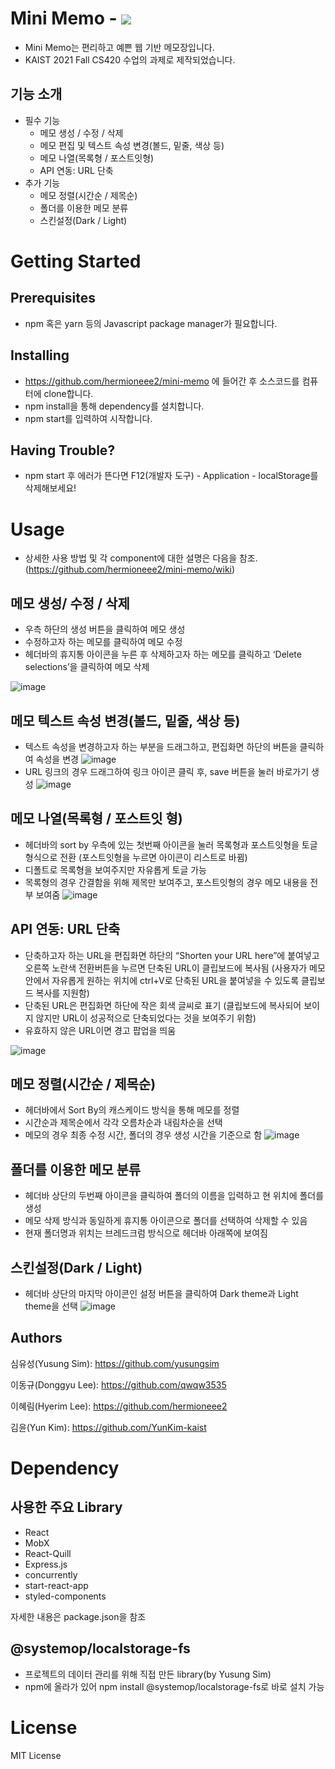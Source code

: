 # Mini Memo - ![](https://img.shields.io/badge/license-MIT-blue)

- Mini Memo는 편리하고 예쁜 웹 기반 메모장입니다.
- KAIST 2021 Fall CS420 수업의 과제로 제작되었습니다.

## 기능 소개

- 필수 기능
  - 메모 생성 / 수정 / 삭제
  - 메모 편집 및 텍스트 속성 변경(볼드, 밑줄, 색상 등)
  - 메모 나열(목록형 / 포스트잇형)
  - API 연동: URL 단축
- 추가 기능
  - 메모 정렬(시간순 / 제목순)
  - 폴더를 이용한 메모 분류
  - 스킨설정(Dark / Light)

# Getting Started

## Prerequisites

- npm 혹은 yarn 등의 Javascript package manager가 필요합니다.

## Installing

- https://github.com/hermioneee2/mini-memo 에 들어간 후 소스코드를 컴퓨터에 clone합니다.
- npm install을 통해 dependency를 설치합니다.
- npm start를 입력하여 시작합니다.

## Having Trouble?

- npm start 후 에러가 뜬다면 F12(개발자 도구) - Application - localStorage를 삭제해보세요!

# Usage

- 상세한 사용 방법 및 각 component에 대한 설명은 다음을 참조.
  (https://github.com/hermioneee2/mini-memo/wiki)

## 메모 생성/ 수정 / 삭제

- 우측 하단의 생성 버튼을 클릭하여 메모 생성
- 수정하고자 하는 메모를 클릭하여 메모 수정
- 헤더바의 휴지통 아이콘을 누른 후 삭제하고자 하는 메모를 클릭하고 ‘Delete selections’을 클릭하여 메모 삭제

![image](https://user-images.githubusercontent.com/78776430/144839730-25c958cb-2f89-42b0-8232-b6b3c68db80a.png)

## 메모 텍스트 속성 변경(볼드, 밑줄, 색상 등)

- 텍스트 속성을 변경하고자 하는 부분을 드래그하고, 편집화면 하단의 버튼을 클릭하여 속성을 변경
  ![image](https://user-images.githubusercontent.com/78776430/144840013-f0aa0851-a6db-4038-ba0d-bfab8a7fa024.png)
- URL 링크의 경우 드래그하여 링크 아이콘 클릭 후, save 버튼을 눌러 바로가기 생성
  ![image](https://user-images.githubusercontent.com/78776430/144842970-6f5eec61-baba-4352-a620-ae3a0d0e7594.png)

## 메모 나열(목록형 / 포스트잇 형)

- 헤더바의 sort by 우측에 있는 첫번째 아이콘을 눌러 목록형과 포스트잇형을 토글 형식으로 전환 (포스트잇형을 누르면 아이콘이 리스트로 바뀜)
- 디폴트로 목록형을 보여주지만 자유롭게 토글 가능
- 목록형의 경우 간결함을 위해 제목만 보여주고, 포스트잇형의 경우 메모 내용을 전부 보여줌
  ![image](https://user-images.githubusercontent.com/78776430/144839836-d1d01a6d-64c8-4b20-b784-f451a8d8adc4.png)

## API 연동: URL 단축

- 단축하고자 하는 URL을 편집화면 하단의 “Shorten your URL here”에 붙여넣고 오른쪽 노란색 전환버튼을 누르면 단축된 URL이 클립보드에 복사됨 (사용자가 메모 안에서 자유롭게 원하는 위치에 ctrl+V로 단축된 URL을 붙여넣을 수 있도록 클립보드 복사를 지원함)
- 단축된 URL은 편집화면 하단에 작은 회색 글씨로 표기 (클립보드에 복사되어 보이지 않지만 URL이 성공적으로 단축되었다는 것을 보여주기 위함)
- 유효하지 않은 URL이면 경고 팝업을 띄움

![image](https://user-images.githubusercontent.com/78776430/144843120-6c31ee25-5c46-4966-8417-6b98e325427d.png)

## 메모 정렬(시간순 / 제목순)

- 헤더바에서 Sort By의 캐스케이드 방식을 통해 메모를 정렬
- 시간순과 제목순에서 각각 오름차순과 내림차순을 선택
- 메모의 경우 최종 수정 시간, 폴더의 경우 생성 시간을 기준으로 함
  ![image](https://user-images.githubusercontent.com/78776430/144840395-9a68d7d3-2ae6-4bed-b0b8-c5b69a8626fa.png)

## 폴더를 이용한 메모 분류

- 헤더바 상단의 두번째 아이콘을 클릭하여 폴더의 이름을 입력하고 현 위치에 폴더를 생성
- 메모 삭제 방식과 동일하게 휴지통 아이콘으로 폴더를 선택하여 삭제할 수 있음
- 현재 폴더명과 위치는 브레드크럼 방식으로 헤더바 아래쪽에 보여짐

## 스킨설정(Dark / Light)

- 헤더바 상단의 마지막 아이콘인 설정 버튼을 클릭하여 Dark theme과 Light theme을 선택
  ![image](https://user-images.githubusercontent.com/78776430/144841070-ef18b49c-8cd6-4fc5-a3d4-08a1eb365530.PNG)

## Authors

심유성(Yusung Sim): https://github.com/yusungsim

이동규(Donggyu Lee): https://github.com/qwqw3535

이혜림(Hyerim Lee): https://github.com/hermioneee2

김윤(Yun Kim): https://github.com/YunKim-kaist

# Dependency

## 사용한 주요 Library

- React
- MobX
- React-Quill
- Express.js
- concurrently
- start-react-app
- styled-components

자세한 내용은 package.json을 참조

## @systemop/localstorage-fs

- 프로젝트의 데이터 관리를 위해 직접 만든 library(by Yusung Sim)
- npm에 올라가 있어 npm install @systemop/localstorage-fs로 바로 설치 가능

# License

MIT License

